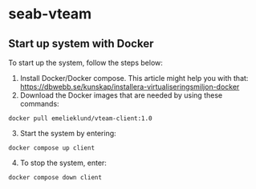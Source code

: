 # seab-vteam

Start up system with Docker
---------------------------

To start up the system, follow the steps below:

1. Install Docker/Docker compose. This article might help you with that: https://dbwebb.se/kunskap/installera-virtualiseringsmiljon-docker
2. Download the Docker images that are needed by using these commands:
```
docker pull emelieklund/vteam-client:1.0
```
3. Start the system by entering:
```
docker compose up client
```
4. To stop the system, enter:
```
docker compose down client
```
